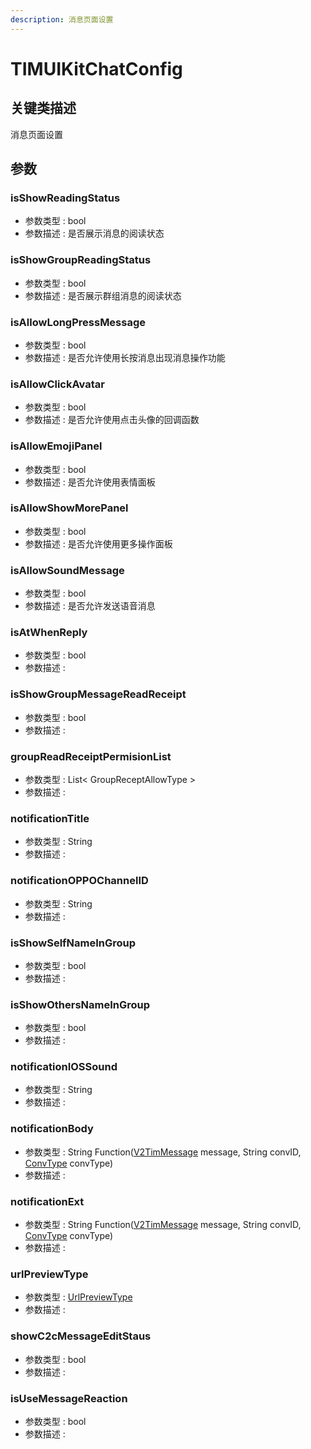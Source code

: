 ```yaml
---
description: 消息页面设置
---
```


# TIMUIKitChatConfig

## 关键类描述

消息页面设置

## 参数

### isShowReadingStatus

* 参数类型 : bool
* 参数描述 : 是否展示消息的阅读状态

### isShowGroupReadingStatus

* 参数类型 : bool
* 参数描述 : 是否展示群组消息的阅读状态

### isAllowLongPressMessage

* 参数类型 : bool
* 参数描述 : 是否允许使用长按消息出现消息操作功能

### isAllowClickAvatar

* 参数类型 : bool
* 参数描述 : 是否允许使用点击头像的回调函数

### isAllowEmojiPanel

* 参数类型 : bool
* 参数描述 : 是否允许使用表情面板

### isAllowShowMorePanel

* 参数类型 : bool
* 参数描述 : 是否允许使用更多操作面板

### isAllowSoundMessage

* 参数类型 : bool
* 参数描述 : 是否允许发送语音消息

### isAtWhenReply

* 参数类型 : bool
* 参数描述 :&#x20;

### isShowGroupMessageReadReceipt

* 参数类型 : bool
* 参数描述 :&#x20;

### groupReadReceiptPermisionList

* 参数类型 : List< GroupReceptAllowType >
* 参数描述 :&#x20;

### notificationTitle

* 参数类型 : String
* 参数描述 :&#x20;

### notificationOPPOChannelID

* 参数类型 : String
* 参数描述 :&#x20;

### isShowSelfNameInGroup

* 参数类型 : bool
* 参数描述 :&#x20;

### isShowOthersNameInGroup

* 参数类型 : bool
* 参数描述 :&#x20;

### notificationIOSSound

* 参数类型 : String
* 参数描述 :&#x20;

### notificationBody

* 参数类型 : String Function([V2TimMessage](../../api/guan-jian-lei/message/v2timmessage.md) message, String convID, [ConvType](ConvType.md) convType)
* 参数描述 :&#x20;

### notificationExt

* 参数类型 : String Function([V2TimMessage](../../api/guan-jian-lei/message/v2timmessage.md) message, String convID, [ConvType](ConvType.md) convType)
* 参数描述 :&#x20;

### urlPreviewType

* 参数类型 : [UrlPreviewType](UrlPreviewType.md)
* 参数描述 :&#x20;

### showC2cMessageEditStaus

* 参数类型 : bool
* 参数描述 :&#x20;

### isUseMessageReaction

* 参数类型 : bool
* 参数描述 :&#x20;

###
